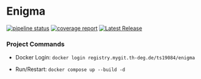 # Enigma
[![pipeline status](https://mygit.th-deg.de/ts19084/enigma/badges/main/pipeline.svg)](https://mygit.th-deg.de/ts19084/enigma/-/pipelines)
[![coverage report](https://mygit.th-deg.de/ts19084/enigma/badges/main/coverage.svg)](https://mygit.th-deg.de/ts19084/enigma/-/commits/main)
[![Latest Release](https://mygit.th-deg.de/ts19084/enigma/-/badges/release.svg)](https://mygit.th-deg.de/ts19084/enigma/-/releases)


### Project Commands

- Docker Login: `docker login registry.mygit.th-deg.de/ts19084/enigma`

- Run/Restart: `docker compose up --build -d`